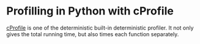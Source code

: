 # Profilling in Python with cProfile
[cProfile](https://docs.python.org/2/library/profile.html#module-cProfile) is one of the deterministic built-in deterministic profiler. It not only gives the total running time, but also times each function separately.
